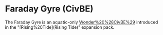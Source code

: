 # Faraday Gyre (CivBE)

The Faraday Gyre is an aquatic-only [Wonder%20%28CivBE%29](Wonder) introduced in the "[Rising%20Tide](Rising Tide)" expansion pack.